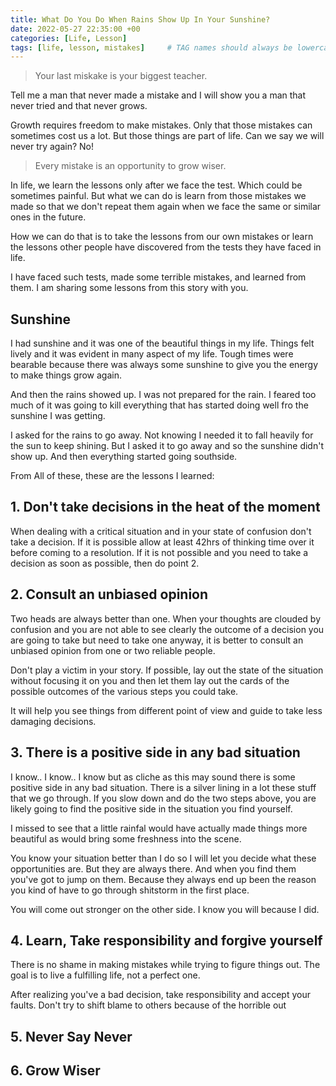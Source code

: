 ```yaml
---
title: What Do You Do When Rains Show Up In Your Sunshine?
date: 2022-05-27 22:35:00 +00
categories: [Life, Lesson]
tags: [life, lesson, mistakes]     # TAG names should always be lowercase
---
```


> Your last miskake is your biggest teacher.

Tell me a man that never made a mistake and I will show you a man that never tried and that never grows.

Growth requires freedom to make mistakes. Only that those mistakes can sometimes cost us a lot. But those things are part of life. Can we say we will never try again? No!

> Every mistake is an opportunity to grow wiser.

In life, we learn the lessons only after we face the test. Which could be sometimes painful. But what we can do is learn from those mistakes we made so that we don't repeat them again when we face the same or similar ones in the future.

How we can do that is to take the lessons from our own mistakes or learn the lessons other people have discovered from the tests they have faced in life.

I have faced such tests, made some terrible mistakes, and learned from them. I am sharing some lessons from this story with you.

## Sunshine

I had sunshine and it was one of the beautiful things in my life. Things felt lively and it was evident in many aspect of my life. Tough times were bearable because there was always some sunshine to give you the energy to make things grow again.

And then the rains showed up. I was not prepared for the rain. I feared too much of it was going to kill everything that has started doing well fro  the sunshine I was getting.

I asked for the rains to go away. Not knowing I needed it to fall heavily for the sun to keep shining. But I asked it to go away and so the sunshine didn't show up. And then everything started going  southside.

From All of these, these are the lessons I learned:

## 1. Don't take decisions in the heat of the moment

When dealing with a critical situation and in your state of confusion don't take a decision. If it is possible allow at least 42hrs of thinking time over it before coming to a resolution. If it is not possible and you need to take a decision as soon as possible, then do point 2.

## 2. Consult an unbiased opinion

Two heads are always better than one. When your thoughts are clouded by confusion and you are not able to see clearly the outcome of a decision you are going to take but need to take one anyway, it is better to consult an unbiased opinion from one or two reliable people.

Don't play a victim in your story. If possible, lay out the state of the situation without focusing it on you and then let them lay out the cards of the possible outcomes of the various steps you could take.

It will help you see things from different point of view and guide to take less damaging decisions.

## 3. There is a positive side in any bad situation

I know.. I know.. I know but as cliche as this may sound there is some positive side in any bad situation. There is a silver lining in a lot these stuff that we go through. If you slow down and do the two steps above, you are likely going to find the positive side in the situation you find yourself.

I missed to see that a little rainfal would have actually made things more beautiful as would bring some freshness into the scene.

You know your situation better than I do so I will let you decide what these opportunities are. But they are always there. And when you find them you've got to jump on them. Because they always end up been the reason you kind of have to go through shitstorm in the first place.

You will come out stronger on the other side. I know you will because I did.

## 4. Learn, Take responsibility and forgive yourself

There is no shame in making mistakes while trying to figure things out. The goal is to live a fulfilling life, not a perfect one.

After realizing you've a bad decision, take responsibility and accept your faults. Don't try to shift blame to others because of the horrible out

## 5. Never Say Never

## 6. Grow Wiser
